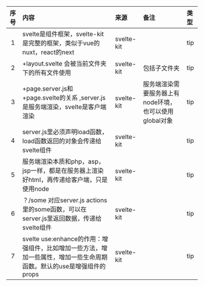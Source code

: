 | 序号 | 内容                                                                      | 来源         | 备注                               | 类型  |
|:--:|:------------------------------------------------------------------------|:-----------|:---------------------------------|:----|
| 1  | svelte是组件框架，svelte-kit是完整的框架，类似于vue的nuxt，react的next                     | svelte-kit |                                  | tip |
| 2  | +layout.svelte 会被当前文件夹下的所有文件使用                                          | svelte-kit | 包括子文件夹                           | tip |
| 3  | +page.server.js和+page.svelte的关系 ,server.js是服务端渲染，svelte是客户端渲染           | svelte-kit | 服务端渲染需要服务器上有node环境，也可以使用global对象 | tip |
| 4  | server.js里必须声明load函数，load函数返回的对象会传递给svelte组件                            | svelte-kit |                                  | tip |
| 5  | 服务端渲染本质和php，asp，jsp一样，都是在服务器上渲染好html，再传递给客户端，只是使用node                   | svelte-kit |                                  | tip |
| 6  | ？/some 对应server.js actions里的some函数，可以在server.js里返回数据，传递给svelte组件        | svelte-kit |                                  | tip |
| 7  | svelte use:enhance的作用：增强组件，比如增加一些方法，增加一些属性，增加一些生命周期函数。默认的use是增强组件的props | svelte-kit |                                  | tip |
